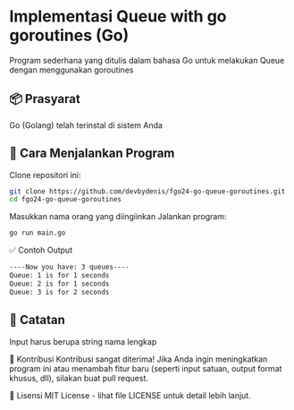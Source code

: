 # Implementasi Queue with go goroutines (Go)
Program sederhana yang ditulis dalam bahasa Go untuk melakukan Queue dengan menggunakan goroutines

## 📦 Prasyarat
Go (Golang) telah terinstal di sistem Anda

## 🚀 Cara Menjalankan Program
Clone repositori ini:
```bash
git clone https://github.com/devbydenis/fgo24-go-queue-goroutines.git 
cd fgo24-go-queue-goroutines
```
Masukkan nama orang yang diingiinkan
Jalankan program:
```bash
go run main.go
```
✅ Contoh Output
```bash
----Now you have: 3 queues----
Queue: 1 is for 1 seconds
Queue: 2 is for 1 seconds
Queue: 3 is for 2 seconds
```
## 📝 Catatan
Input harus berupa string nama lengkap

🤝 Kontribusi
Kontribusi sangat diterima! Jika Anda ingin meningkatkan program ini atau menambah fitur baru (seperti input satuan, output format khusus, dll), silakan buat pull request.

📄 Lisensi
MIT License - lihat file LICENSE untuk detail lebih lanjut.